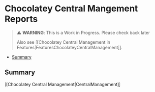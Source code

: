 # Chocolatey Central Mangement Reports

> :warning: **WARNING**: This is a Work in Progress. Please check back later
>
> Also see [[Chocolatey Central Management in Features|FeaturesChocolateyCentralManagement]].

<!-- TOC depthFrom:2 -->

- [Summary](#summary)

<!-- /TOC -->

## Summary



[[Chocolatey Central Management|CentralManagement]]
